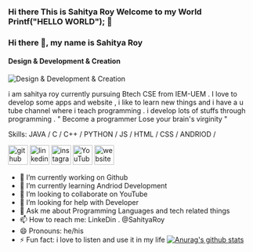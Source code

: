 ### Hi there This is Sahitya Roy Welcome to my World Printf("HELLO WORLD"); 👋
### Hi there 👋, my name is Sahitya Roy
#### Design & Development & Creation 
![Design & Development & Creation ](https://media-exp1.licdn.com/dms/image/C5616AQGeCBMJPnlzjg/profile-displaybackgroundimage-shrink_350_1400/0/1610614425912?e=1616630400&v=beta&t=Cplq-8KKsoANyIobURJriy9O1OjHE82WSji4Y2sZTIE)

i am sahitya roy currently pursuing Btech CSE from IEM-UEM . I love to develop some apps and website , i like to learn new things and i have a u tube channel where i teach programming . i develop lots of stuffs through programming . 
" Become a programmer Lose your brain's virginity "

Skills: JAVA / C / C++ / PYTHON / JS / HTML / CSS / ANDRIOD /



[<img src='https://cdn.jsdelivr.net/npm/simple-icons@3.0.1/icons/github.svg' alt='github' height='40'>](https://github.com/SahityaRoy)  [<img src='https://cdn.jsdelivr.net/npm/simple-icons@3.0.1/icons/linkedin.svg' alt='linkedin' height='40'>](https://www.linkedin.com/in/SahityaRoy/)  [<img src='https://cdn.jsdelivr.net/npm/simple-icons@3.0.1/icons/instagram.svg' alt='instagram' height='40'>](https://www.instagram.com/sahitya_roy_/)  [<img src='https://cdn.jsdelivr.net/npm/simple-icons@3.0.1/icons/youtube.svg' alt='YouTube' height='40'>](https://www.youtube.com/channel/SahityaRoyCreation)  [<img src='https://cdn.jsdelivr.net/npm/simple-icons@3.0.1/icons/icloud.svg' alt='website' height='40'>](youtube.com/SahityaRoyCreation)  



- 🔭 I’m currently working on Github
- 🌱 I’m currently learning Andriod Development
- 👯 I’m looking to collaborate on YouTube
- 🤔 I’m looking for help with Developer
- 💬 Ask me about Programming Languages and tech related things 
- 📫 How to reach me: LinkeDin . @SahityaRoy
- 😄 Pronouns: he/his
- ⚡ Fun fact: i love to listen and use it in my life
[![Anurag's github stats](https://github-readme-stats.vercel.app/api?username=SahityaRoy)](https://github.com/anuraghazra/github-readme-stats)
